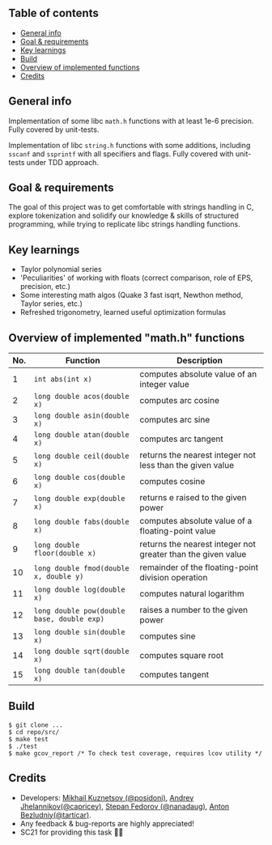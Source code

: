 ## Table of contents
* [General info](https://github.com/MikhailKuzntsov1/s21_math/tree/main#general-info)
* [Goal & requirements](https://github.com/MikhailKuzntsov1/s21_math/tree/main#goal--requirements)
* [Key learnings](https://github.com/MikhailKuzntsov1/s21_math/tree/main#key-learnings)
* [Build](https://github.com/MikhailKuzntsov1/s21_math/tree/main#build)
* [Overview of implemented functions](https://github.com/MikhailKuzntsov1/s21_math/tree/main#overview-of-implemented-functions)
* [Credits](https://github.com/MikhailKuzntsov1/s21_math/tree/main#credits)

## General info 

Implementation of some libc `math.h` functions with at least 1e-6 precision. Fully covered by
unit-tests.

Implementation of libc `string.h` functions with some additions, including `sscanf` and `ssprintf` with all specifiers and flags. Fully covered with unit-tests under TDD approach. 

## Goal & requirements 
The goal of this project was to get comfortable with strings handling in C, explore tokenization and solidify our knowledge & skills of structured programming, while trying to replicate libc strings handling functions.

## Key learnings
- Taylor polynomial series
- 'Peculiarities' of working with floats (correct comparison, role of EPS, precision, etc.)
- Some interesting math algos (Quake 3 fast isqrt, Newthon method, Taylor series, etc.)
- Refreshed trigonometry, learned useful optimization formulas

## Overview of implemented "math.h" functions

| No. | Function | Description |
| --- | -------- | ----------- |
| 1 | `int abs(int x)` | computes absolute value of an integer value |
| 2 | `long double acos(double x)` | computes arc cosine |
| 3 | `long double asin(double x)` | computes arc sine |
| 4 | `long double atan(double x)` | computes arc tangent |
| 5 | `long double ceil(double x)` | returns the nearest integer not less than the given value |
| 6 | `long double cos(double x)` | computes cosine |
| 7 | `long double exp(double x)` | returns e raised to the given power |
| 8 | `long double fabs(double x)` | computes absolute value of a floating-point value |
| 9 | `long double floor(double x)` | returns the nearest integer not greater than the given value |
| 10 | `long double fmod(double x, double y)` | remainder of the floating-point division operation |
| 11 | `long double log(double x)` | computes natural logarithm |
| 12 | `long double pow(double base, double exp)` | raises a number to the given power |
| 13 | `long double sin(double x)` | computes sine |
| 14 | `long double sqrt(double x)` | computes square root |
| 15 | `long double tan(double x)` | computes tangent |  

## Build

```
$ git clone ...
$ cd repo/src/
$ make test
$ ./test
$ make gcov_report /* To check test coverage, requires lcov utility */
```

## Credits
- Developers: [Mikhail Kuznetsov (@posidoni)](https://github.com/MikhailKuzntsov1), [Andrey Jhelannikov(@capricey)](https://github.com/AndreyZhelannikov), [Stepan Fedorov (@nanadaug)](https://github.com/co-cy), [Anton Bezludniy(@tarticar)](https://github.com/bezlant).
- Any feedback & bug-reports are highly appreciated! 
- SC21 for providing this task 🙂💚
